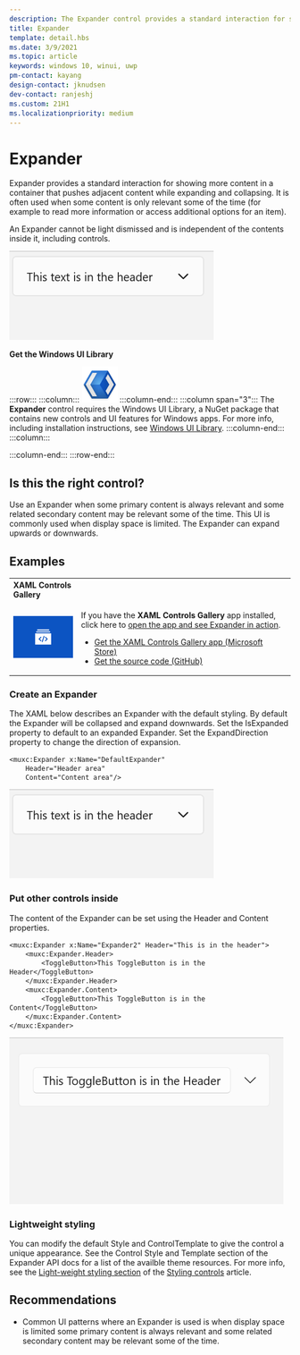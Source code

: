 ```yaml
---
description: The Expander control provides a standard interaction for showing more content in a container that pushes adjacent content while expanding and collapsing. 
title: Expander
template: detail.hbs
ms.date: 3/9/2021
ms.topic: article
keywords: windows 10, winui, uwp
pm-contact: kayang
design-contact: jknudsen
dev-contact: ranjeshj
ms.custom: 21H1
ms.localizationpriority: medium
---
```


# Expander
Expander provides a standard interaction for showing more content in a container that pushes adjacent content while expanding and collapsing. It is often used when some content is only relevant some of the time (for example to read more information or access additional options for an item).

An Expander cannot be light dismissed and is independent of the contents inside it, including controls.
 
![A collapsed Expander that is expanded and then collapsed. The Header has the text "This is in the header" and the Content has the text "This is in the content".](images/expander-default.gif)

**Get the Windows UI Library**

:::row:::
   :::column:::
      ![WinUI logo](images/winui-logo-64x64.png)
   :::column-end:::
   :::column span="3":::
      The **Expander** control requires the Windows UI Library, a NuGet package that contains new controls and UI features for Windows apps. For more info, including installation instructions, see [Windows UI Library](/uwp/toolkits/winui/).
   :::column-end:::
   :::column:::

   :::column-end:::
:::row-end:::
## Is this the right control?
Use an Expander when some primary content is always relevant and some related secondary content may be relevant some of the time. This UI is commonly used when display space is limited. The Expander can expand upwards or downwards.

## Examples
<table>
<th align="left">XAML Controls Gallery<th>
<tr>
<td><img src="images/xaml-controls-gallery-app-icon-sm.png" alt="XAML controls gallery"></img></td>
<td>
    <p>If you have the <strong style="font-weight: semi-bold">XAML Controls Gallery</strong> app installed, click here to <a href="xamlcontrolsgallery:/item/Expander">open the app and see Expander in action</a>.</p>
    <ul>
    <li><a href="https://www.microsoft.com/store/productId/9MSVH128X2ZT">Get the XAML Controls Gallery app (Microsoft Store)</a></li>
    <li><a href="https://github.com/Microsoft/Xaml-Controls-Gallery">Get the source code (GitHub)</a></li>
    </ul>
</td>
</tr>
</table>

### Create an Expander

The XAML below describes an Expander with the default styling. By default the Expander will be collapsed and expand downwards. Set the IsExpanded property to default to an expanded Expander. Set the ExpandDirection property to change the direction of expansion. 

```XAML
<muxc:Expander x:Name="DefaultExpander" 
    Header="Header area"  
    Content="Content area"/>
```

![A collapsed Expander that is expanded and then collapsed. The Header has the text "This is in the header" and the Content has the text "This is in the content".](images/expander-default.gif)

### Put other controls inside

The content of the Expander can be set using the Header and Content properties. 

```XAML
<muxc:Expander x:Name="Expander2" Header="This is in the header"> 
    <muxc:Expander.Header>
        <ToggleButton>This ToggleButton is in the Header</ToggleButton>
    </muxc:Expander.Header>
    <muxc:Expander.Content>
        <ToggleButton>This ToggleButton is in the Content</ToggleButton>
    </muxc:Expander.Content>
</muxc:Expander>
```
![A collapsed Expander. The Header has a button with the text "This ToggleButton is in the Header" and the Content has a button with the text "This ToggleButton is in the Content". The button in the Header is toggled on and off, the Expander is expanded, the button in the Content is toggled on and off, and the Expander is collapsed.](images/expander-with-togglebuttons.gif)

### Lightweight styling

You can modify the default Style and ControlTemplate to give the control a unique appearance. See the Control Style and Template section of the Expander API docs for a list of the availble theme resources. For more info, see the [Light-weight styling section](https://docs.microsoft.com/windows/uwp/design/controls-and-patterns/xaml-styles#lightweight-styling) of the [Styling controls](https://docs.microsoft.com/windows/uwp/design/controls-and-patterns/xaml-styles) article. 

## Recommendations

* Common UI patterns where an Expander is used is when display space is limited some primary content is always relevant and some related secondary content may be relevant some of the time.